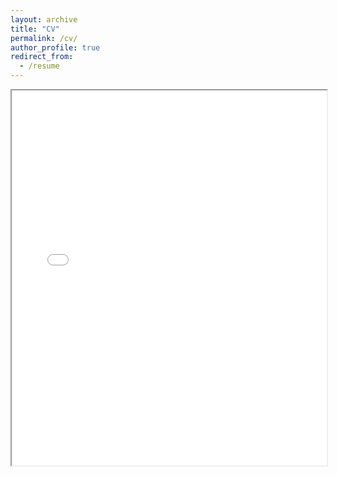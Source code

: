 ```yaml
---
layout: archive
title: "CV"
permalink: /cv/
author_profile: true
redirect_from:
  - /resume
---
```


<iframe src="cv.pdf" width="100%" height="600px"></iframe>
